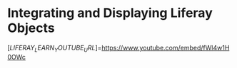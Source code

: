 # Integrating and Displaying Liferay Objects

[$LIFERAY_LEARN_YOUTUBE_URL$]=https://www.youtube.com/embed/fWl4w1H0OWc
